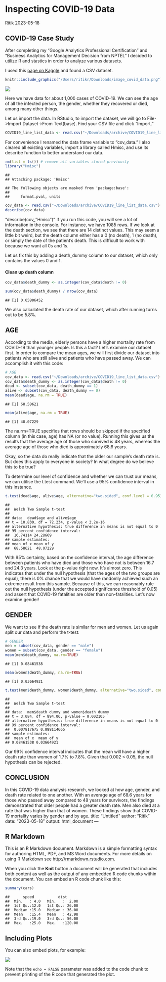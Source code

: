 Inspecting COVID-19 Data
================
Ritik
2023-05-18

## COVID-19 Case Study

After completing my “Google Analytics Professional Certification” and
“Business Analytics for Management Decision from NPTEL” I decided to
utilize R and stastics in order to analyze various datasets.

I used this [page on
Kaggle](https://www.kaggle.com/datasets/sudalairajkumar/novel-corona-virus-2019-dataset/versions/25?resource=download)
and found a CSV dataset.

``` r
knitr::include_graphics("/Users/ritikr/Downloads/image_covid_data.png") 
```

![](../Downloads/image_covid_data.png)<!-- -->

Here we have data for about 1,000 cases of COVID-19. We can see the age
of all the infected person, the gender, whether they recovered or died,
among many other things.

Let us import the data. In RStudio, to import the dataset, we will go to
File-\>Import Dataset-\>From Text(base). Find your CSV file and click
“Import.”

``` r
COVID19_line_list_data <- read.csv("~/Downloads/archive/COVID19_line_list_data.csv")
```

For convenience I renamed the data frame variable to “cov_data.” I also
cleared all existing variables, import a library called Hmisc, and use
its describe function to better understand our data.

``` r
rm(list = ls()) # remove all variables stored previously
library("Hmisc")  
```

    ## 
    ## Attaching package: 'Hmisc'

    ## The following objects are masked from 'package:base':
    ## 
    ##     format.pval, units

``` r
cov_data <- read.csv("~/Downloads/archive/COVID19_line_list_data.csv")
describe(cov_data) 
```

“describe(cov\_”Hmisc”)” If you run this code, you will see a lot of
information in the console. For instance, we have 1085 rows. If we look
at the death section, we see that there are 14 distinct values. This may
seem a little bit weird, but the death column either has a 0 (no death),
1 (no death), or simply the date of the patient’s death. This is
difficult to work with because we want all 0s and 1s.

Let us fix this by adding a death_dummy column to our dataset, which
only contains the values 0 and 1.

#### Clean up death column

``` r
cov_data$death_dummy <- as.integer(cov_data$death != 0)

sum(cov_data$death_dummy) / nrow(cov_data)
```

    ## [1] 0.05806452

We also calculated the death rate of our dataset, which after running
turns out to be 5.8%.

## AGE

According to the media, elderly persons have a higher mortality rate
from COVID-19 than younger people. Is this a fact? Let’s examine our
dataset first. In order to compare the mean ages, we will first divide
our dataset into patients who are still alive and patients who have
passed away. We can accomplish it with this code:

``` r
# AGE
cov_data <- read.csv("~/Downloads/archive/COVID19_line_list_data.csv")
cov_data$death_dummy <- as.integer(cov_data$death != 0)
dead <- subset(cov_data, death_dummy == 1)
alive <- subset(cov_data, death_dummy == 0)
mean(dead$age, na.rm = TRUE)
```

    ## [1] 68.58621

``` r
mean(alive$age, na.rm = TRUE)
```

    ## [1] 48.07229

The na.rm=TRUE specifies that rows should be skipped if the specified
column (in this case, age) has NA (or no value). Running this gives us
the results that the average age of those who survived is 48 years,
whereas the average age of those who died is approximately 68.6 years.

Okay, so the data do really indicate that the older our sample’s death
rate is. But does this apply to everyone in society? In what degree do
we believe this to be true?

To determine our level of confidence and whether we can trust our means,
we can utilise the t.test command. We’ll use a 95% confidence interval
in this instance.

``` r
t.test(dead$age, alive$age, alternative="two.sided", conf.level = 0.95)
```

    ## 
    ##  Welch Two Sample t-test
    ## 
    ## data:  dead$age and alive$age
    ## t = 10.839, df = 72.234, p-value < 2.2e-16
    ## alternative hypothesis: true difference in means is not equal to 0
    ## 95 percent confidence interval:
    ##  16.74114 24.28669
    ## sample estimates:
    ## mean of x mean of y 
    ##  68.58621  48.07229

With 95% certainty, based on the confidence interval, the age difference
between patients who have died and those who have not is between 16.7
and 24.3 years. Look at the p-value right now. It’s almost zero. This
indicates that under the null hypothesis (that the ages of the two
groups are equal), there is 0% chance that we would have randomly
achieved such an extreme result from this sample. Because of this, we
can reasonably rule out the null hypothesis (under the accepted
significance threshold of 0.05) and assert that COVID-19 fatalities are
older than non-fatalities. Let’s now examine gender!

## GENDER

We want to see if the death rate is similar for men and women. Let us
again split our data and perform the t-test:

``` r
# GENDER
men = subset(cov_data, gender == "male")
women = subset(cov_data, gender == "female")
mean(men$death_dummy, na.rm=TRUE)
```

    ## [1] 0.08461538

``` r
mean(women$death_dummy, na.rm=TRUE)
```

    ## [1] 0.03664921

``` r
t.test(men$death_dummy, women$death_dummy, alternative="two.sided", conf.level = 0.99)
```

    ## 
    ##  Welch Two Sample t-test
    ## 
    ## data:  men$death_dummy and women$death_dummy
    ## t = 3.084, df = 894.06, p-value = 0.002105
    ## alternative hypothesis: true difference in means is not equal to 0
    ## 99 percent confidence interval:
    ##  0.007817675 0.088114665
    ## sample estimates:
    ##  mean of x  mean of y 
    ## 0.08461538 0.03664921

Our 99% confidence interval indicates that the mean will have a higher
death rate than women of 1.7% to 7.8%. Given that 0.002 \< 0.05, the
null hypothesis can be rejected.

## CONCLUSION

In this COVID-19 data analysis research, we looked at how age, gender,
and death rate related to one another. With an average age of 68.6 years
for those who passed away compared to 48 years for survivors, the
findings demonstrated that older people had a greater death rate. Men
also died at a rate that was higher than that of women. These findings
show that COVID-19 mortality varies by gender and by age. title:
“Untitled” author: “Ritik” date: “2023-05-18” output: html_document —

## R Markdown

This is an R Markdown document. Markdown is a simple formatting syntax
for authoring HTML, PDF, and MS Word documents. For more details on
using R Markdown see <http://rmarkdown.rstudio.com>.

When you click the **Knit** button a document will be generated that
includes both content as well as the output of any embedded R code
chunks within the document. You can embed an R code chunk like this:

``` r
summary(cars)
```

    ##      speed           dist       
    ##  Min.   : 4.0   Min.   :  2.00  
    ##  1st Qu.:12.0   1st Qu.: 26.00  
    ##  Median :15.0   Median : 36.00  
    ##  Mean   :15.4   Mean   : 42.98  
    ##  3rd Qu.:19.0   3rd Qu.: 56.00  
    ##  Max.   :25.0   Max.   :120.00

## Including Plots

You can also embed plots, for example:

![](CovidData-Analysis_files/figure-gfm/pressure-1.png)<!-- -->

Note that the `echo = FALSE` parameter was added to the code chunk to
prevent printing of the R code that generated the plot.
